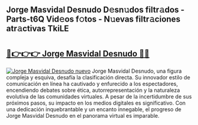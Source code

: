 ## Jorge Masvidal Desnudo D𝚎sn𝚞dos filtr𝚊dos - Parts-t6Q Vid𝚎os f𝚘tos - N𝚞evas filtr𝚊ciones atr𝚊ctivas TkiLE

# <h2><a href="http://mba0puk.tromn.icu/?c=Jorge+Masvidal+Desnudo">🔗👉👉👉 Jorge Masvidal Desnudo 🔗🔗</a></h2>

[![Jorge Masvidal Desnudo nuevo](https://i.imgur.com/pEAQMta.gif)](http://mba0puk.tromn.icu/?c=Jorge+Masvidal+Desnudo)
Jorge Masvidal Desnudo, una figura compleja y esquiva, desafía la clasificación directa. Su innovador estilo de comunicación en línea ha cautivado y enfurecido a los espectadores, encendiendo debates sobre ética, autorrepresentación y la naturaleza evolutiva de las comunidades virtuales. A pesar de la incertidumbre de sus próximos pasos, su impacto en los medios digitales es significativo. Con una dedicación inquebrantable y un encanto innegable, el progreso de Jorge Masvidal Desnudo en el panorama virtual es imparable.
